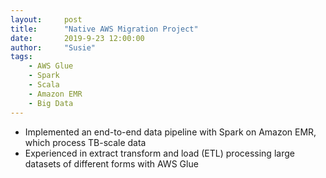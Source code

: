 ```yaml
---
layout:     post
title:      "Native AWS Migration Project"
date:       2019-9-23 12:00:00
author:     "Susie"
tags:
    - AWS Glue
    - Spark
    - Scala
    - Amazon EMR
    - Big Data
---
```



<div>
<ul>
  <li>Implemented an end-to-end data pipeline with Spark on Amazon EMR, which process TB-scale data</li>
  <li>Experienced in extract transform and load (ETL) processing large datasets of different forms with AWS Glue</li>

</ul>
</div>

